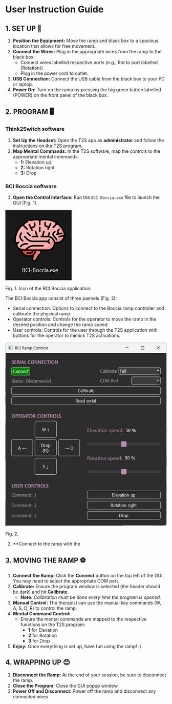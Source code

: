 # **User Instruction Guide**

## 1. **SET UP** 🔧

1. **Position the Equipment:** Move the ramp and black box to a spacious location that allows for free movement.
2. **Connect the Wires:** Plug in the appropriate wires from the ramp to the black box:
     - Connect wires labelled respective ports (e.g., Rot to port labelled (Rotation))
     - Plug in the power cord to outlet.
3. **USB Connection:** Connect the USB cable from the black box to your PC or laptop.
4. **Power On:** Turn on the ramp by pressing the big green button labelled (POWER) on the front panel of the black box.

## 2. **PROGRAM** 🖥️

### Think2Switch software
1. **Set Up the Headset:** Open the T2S app as **administrator** and follow the instructions on the T2S program.
2. **Map Mental Commands:** In the T2S software, map the controls to the appropriate mental commands:
     - **1:** Elevation up
     - **2:** Rotation right
     - **3:** Drop

### BCI Boccia software
1. **Open the Control Interface:** Run the `BCI Boccia.exe` file to launch the GUI (Fig. 1).

![](./Screenshots/exe%20icon.png)

Fig. 1. Icon of the BCI Boccia application. 

The BCI Boccia app consist of three pannels (Fig. 2): 
- Serial connection: Options to connect to the Boccia ramp controller and calibrate the physical ramp.
- Operator controls: Controls for the operator to move the ramp in the desired position and change the ramp speed.
- User controls: Controls for the user through the T2S application with buttons for the operator to mimick T2S activations.

![](./Screenshots/BCI%20Boccia%20app.png)

Fig. 2. 

2. **Connect to the ramp with the 


## 3. **MOVING THE RAMP** ⚽

1. **Connect the Ramp:** Click the **Connect** button on the top left of the GUI. You may need to select the appropriate COM port.
2. **Calibrate:** Ensure the program window is selected (the header should be dark) and hit **Calibrate**.
   - **Note:** *Calibration must be done every time the program is opened.*
3. **Manual Control:** The therapist can use the manual key commands (W, A, S, D, R) to control the ramp.
4. **Mental Command Control:**
   - Ensure the mental commands are mapped to the respective functions on the T2S program:
     - **1** for Elevation
     - **2** for Rotation
     - **3** for Drop
5. **Enjoy:** Once everything is set up, have fun using the ramp! :)

## 4. **WRAPPING UP** 😊

1. **Disconnect the Ramp:** At the end of your session, be sure to disconnect the ramp.
2. **Close the Program:** Close the GUI popup window.
3. **Power Off and Disconnect:** Power off the ramp and disconnect any connected wires.
